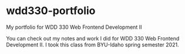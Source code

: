 # wdd330-portfolio
My portfolio for WDD 330 Web Frontend Development II

You can check out my notes and work I did for WDD 330 Web Frontend Development II. I took this class from BYU-Idaho spring semester 2021.
